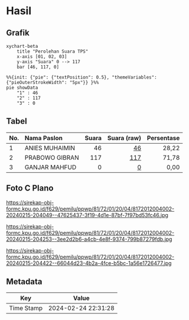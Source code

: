 # Hasil

## Grafik

```mermaid
xychart-beta
    title "Perolehan Suara TPS"
    x-axis [01, 02, 03]
    y-axis "Suara" 0 --> 117
    bar [46, 117, 0]
```

```mermaid
%%{init: {"pie": {"textPosition": 0.5}, "themeVariables": {"pieOuterStrokeWidth": "5px"}} }%%
pie showData
    "1" : 46
    "2" : 117
    "3" : 0
```

## Tabel

| No. | Nama Paslon    | Suara | Suara (raw) | Persentase |
|:--- |:-------------- | -----:| -----------:| ----------:|
| 1   | ANIES MUHAIMIN | 46    | [46][p-1]   | 28,22      |
| 2   | PRABOWO GIBRAN | 117   | [117][p-2]  | 71,78      |
| 3   | GANJAR MAHFUD  | 0     | [0][p-3]    | 0,00       |


[p-1]: https://github.com/gigit-pemilu/pemilu-2024-81-maluku/blob/main/pilpres/hitung-suara/sub/81-maluku/sub/72-kota-tual/sub/01-pulau-dullah-utara/sub/2004-labetawi/sub/002-tps/sub/paslon-1.txt
[p-2]: https://github.com/gigit-pemilu/pemilu-2024-81-maluku/blob/main/pilpres/hitung-suara/sub/81-maluku/sub/72-kota-tual/sub/01-pulau-dullah-utara/sub/2004-labetawi/sub/002-tps/sub/paslon-2.txt
[p-3]: https://github.com/gigit-pemilu/pemilu-2024-81-maluku/blob/main/pilpres/hitung-suara/sub/81-maluku/sub/72-kota-tual/sub/01-pulau-dullah-utara/sub/2004-labetawi/sub/002-tps/sub/paslon-3.txt

## Foto C Plano

https://sirekap-obj-formc.kpu.go.id/f629/pemilu/ppwp/81/72/01/20/04/8172012004002-20240215-204049--47625437-3f19-4d1e-87bf-7f97bd53fc46.jpg

https://sirekap-obj-formc.kpu.go.id/f629/pemilu/ppwp/81/72/01/20/04/8172012004002-20240215-204253--3ee2d2b6-a4cb-4e8f-9374-799b87279fdb.jpg

https://sirekap-obj-formc.kpu.go.id/f629/pemilu/ppwp/81/72/01/20/04/8172012004002-20240215-204422--66044d23-4b2a-4fce-b5bc-1a56e1726477.jpg


## Metadata

| Key        | Value               |
| ---------- | ------------------- |
| Time Stamp | 2024-02-24 22:31:28 |



